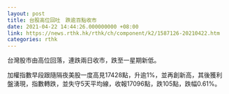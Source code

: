 ```yaml
---
layout: post
title: 台股高位回吐　跌逾百點收市
date: 2021-04-22 14:44:26.000000000 +08:00
link: https://news.rthk.hk/rthk/ch/component/k2/1587126-20210422.htm
categories: rthk
---
```


台灣股市由高位回落，連跌兩日收市，跌至一星期新低。

加權指數早段跟隨隔夜美股一度高見17428點，升逾1%，並再創新高，其後獲利盤湧現，指數轉跌，並失守5天平均線，收報17096點，跌105點，跌幅0.61%。
